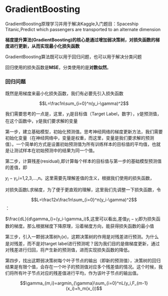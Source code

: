 # GradientBoosting
GradientBoosting原理学习并用于解决Kaggle入门题目：Spaceship Titanic,Predict which passengers are transported to an alternate dimension

<b> 梯度提升算法(GradientBoosting)的核心是通过增加弱决策树，对损失函数的梯度进行更新，从而实现最小化损失函数</b>

GradientBoosting算法既可以用于回归问题，也可以用于解决分类问题

回归使用的损失函数是<b>MSE</b>，分类使用的是<b>对数似然</b>。

### 回归问题

既然是用梯度来最小化损失函数，我们有必要先引入损失函数

$$L=\frac1n\sum_{i=0}^n(y_i-\gamma)^2$$

我们需要思考的一点是，这里，$y_i$是目标值（Target  Label，数字），$\gamma$是预测值，在这个函数中，$\gamma$是我们要求解的变量

第一步，建立基础模型，初始化预测值。思考神经网络的梯度更新方法，我们需要初始化变量（在神经网络中，变量是权重，而这里，变量是我们要求解的预测值）。一个简单的方式是设置初始预测值为所有训练样本的目标值的平均值，也就是让测试样本在初始预测中的结果为同一个值。

第二步，计算残差(residual),即计算每个样本的目标值与第一步的基础模型预测值的差值，即

$y_i-\gamma_i$,i=1,2,3,...,n。这里需要先理解差值的含义，根据我们使用的损失函数，

对损失函数L求梯度，为了便于更直观的理解，这里我们先调整一下损失函数，令

$$L=\frac12x\frac1n\sum_{i=0}^n(y_i-\gamma)^2$$：

$\frac{dL}{d\gamma_i}=(y_i-\gamma_i)$,这里可以看出,差值$y_i-\gamma_i$即为损失函数的梯度。那么根据梯度下降原理，沿着梯度方向，能获得损失函数的最小值

第三步，引入一颗弱决策树$h_i(x)$，这颗决策树的作用是对残差进行预测。为什么是对残差，而不是对target label进行预测呢？因为我们目的是做梯度更新，通过对残差进行归回，将产生新的预测值，进而实现损失函数的降低。

第四步，找出这颗弱决策树每个叶子节点的输出（即新的预测值），决策树的回归结果是有限个值，会存在一个叶子的预测值对应多个残差值的情况。这个时候，我们将所有叶子节点对应的残差值进行平均，作为该叶子节点的输出值。

$$\gamma_{m,i}=argmin_{\gamma}\sum_{i=0}^nL(y_i,F_{m-1}(x_i)+h_m(x_i))$$







